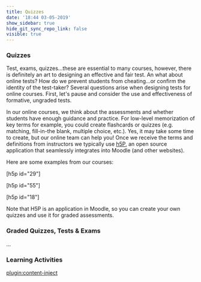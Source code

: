 ```yaml
---
title: Quizzes
date: '18:44 03-05-2019'
show_sidebar: true
hide_git_sync_repo_link: false
visible: true
---
```


### Quizzes

Test, exams, quizzes…these are essential to many courses, however, there is definitely an art to designing an effective and fair test. An what about online tests?  How do we prevent students from cheating...or confirm the identity of the test-taker?  Several questions arise when designing tests for online courses.  First, let's pause and consider the use and effectiveness of formative, ungraded tests.

In our online courses, we think about the assessments and whether students have enough guidance and practice.  For low-level memorization of key terms for example, you could create flashcards or quizzes (e.g. matching, fill-in-the blank, multiple choice, etc.).  Yes, it may take some time to create, but our online team can help you! Once we receive the terms and definitions from instructors we typically use [h5P](https://h5p.org/content-types-and-applications), an open source application that seamlessly integrates into Moodle (and other websites).

Here are some examples from our courses:

[h5p id="29"]

[h5p id="55"]

[h5p id="18"]


Note that H5P is an application in Moodle, so you can create your own quizzes and use it for graded assessments.

### Graded Quizzes, Tests & Exams

...

### Learning Activities
[plugin:content-inject](../_4-6)
